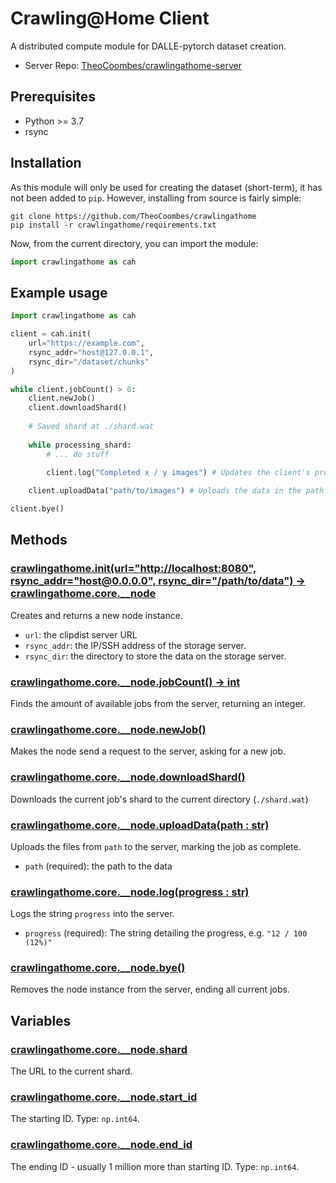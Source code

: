 # Crawling@Home Client
A distributed compute module for DALLE-pytorch dataset creation.
* Server Repo: [TheoCoombes/crawlingathome-server](https://github.com/TheoCoombes/crawlingathome-server)

## Prerequisites
* Python >= 3.7
* rsync

## Installation
As this module will only be used for creating the dataset (short-term), it has not been added to `pip`. However, installing from source is fairly simple:
```
git clone https://github.com/TheoCoombes/crawlingathome
pip install -r crawlingathome/requirements.txt
```
Now, from the current directory, you can import the module:
```py
import crawlingathome as cah
```

## Example usage
```py
import crawlingathome as cah

client = cah.init(
    url="https://example.com",
    rsync_addr="host@127.0.0.1",
    rsync_dir="/dataset/chunks"
)

while client.jobCount() > 0:
    client.newJob()
    client.downloadShard()
    
    # Saved shard at ./shard.wat
    
    while processing_shard:
        # ... do stuff

        client.log("Completed x / y images") # Updates the client's progress to the server
    
    client.uploadData("path/to/images") # Uploads the data in the path and marks the job as complete

client.bye()
```

## Methods

### [crawlingathome.init(url="http://localhost:8080", rsync_addr="host@0.0.0.0", rsync_dir="/path/to/data") -> crawlingathome.core.__node](https://github.com/TheoCoombes/clipdist/blob/main/core.py#L12)
Creates and returns a new node instance.
* `url`: the clipdist server URL
* `rsync_addr`: the IP/SSH address of the storage server.
* `rsync_dir`: the directory to store the data on the storage server.

### [crawlingathome.core.__node.jobCount() -> int](https://github.com/TheoCoombes/clipdist/blob/main/core.py#L39)
Finds the amount of available jobs from the server, returning an integer.

### [crawlingathome.core.__node.newJob()](https://github.com/TheoCoombes/clipdist/blob/main/core.py#L55)
Makes the node send a request to the server, asking for a new job.

### [crawlingathome.core.__node.downloadShard()](https://github.com/TheoCoombes/clipdist/blob/main/core.py#L74)
Downloads the current job's shard to the current directory (`./shard.wat`)

### [crawlingathome.core.__node.uploadData(path : str)](https://github.com/TheoCoombes/clipdist/blob/main/core.py#L96)
Uploads the files from `path` to the server, marking the job as complete.
* `path` (required): the path to the data

### [crawlingathome.core.__node.log(progress : str)](https://github.com/TheoCoombes/clipdist/blob/main/core.py#L120)
Logs the string `progress` into the server.
* `progress` (required): The string detailing the progress, e.g. `"12 / 100 (12%)"`

### [crawlingathome.core.__node.bye()](https://github.com/TheoCoombes/clipdist/blob/main/core.py#L134)
Removes the node instance from the server, ending all current jobs.

## Variables

### [crawlingathome.core.__node.shard](https://github.com/TheoCoombes/crawlingathome/blob/main/core.py#L68)
The URL to the current shard.

### [crawlingathome.core.__node.start_id](https://github.com/TheoCoombes/crawlingathome/blob/main/core.py#L69)
The starting ID. Type: `np.int64`.

### [crawlingathome.core.__node.end_id](https://github.com/TheoCoombes/crawlingathome/blob/main/core.py#L69)
The ending ID - usually 1 million more than starting ID. Type: `np.int64`.
